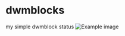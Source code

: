 # dwmblocks
my simple dwmblock status 
![Example image](https://cdn.discordapp.com/attachments/905215699084001290/1107109216566653080/image.png?width=1042&height=58)

